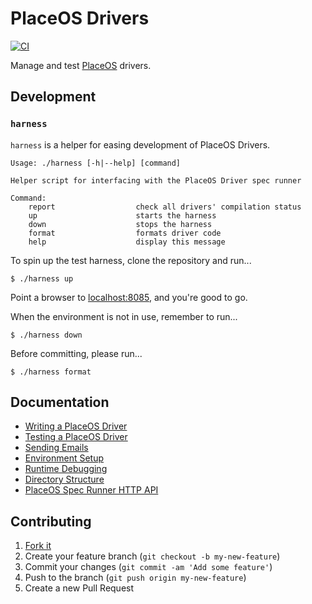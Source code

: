 # PlaceOS Drivers

[![CI](https://github.com/PlaceOS/drivers/actions/workflows/ci.yml/badge.svg)](https://github.com/PlaceOS/drivers/actions/workflows/ci.yml)

Manage and test [PlaceOS](https://place.technology) drivers.

## Development

### `harness`

`harness` is a helper for easing development of PlaceOS Drivers.

```
Usage: ./harness [-h|--help] [command]

Helper script for interfacing with the PlaceOS Driver spec runner

Command:
    report                  check all drivers' compilation status
    up                      starts the harness
    down                    stops the harness
    format                  formats driver code
    help                    display this message
```

To spin up the test harness, clone the repository and run...

```shell-session
$ ./harness up
```

Point a browser to [localhost:8085](http://localhost:8085), and you're good to go.

When the environment is not in use, remember to run...

```shell-session
$ ./harness down
```

Before committing, please run...

```shell-session
$ ./harness format
```

## Documentation

- [Writing a PlaceOS Driver](docs/writing-a-driver.md)
- [Testing a PlaceOS Driver](docs/writing-a-spec.md)
- [Sending Emails](docs/guide-event-emails.md)
- [Environment Setup](docs/setup.md)
- [Runtime Debugging](docs/runtime-debugging.md)
- [Directory Structure](docs/directory_structure.md)
- [PlaceOS Spec Runner HTTP API](docs/http-api.md)

## Contributing

1. [Fork it](https://github.com/PlaceOS/drivers/fork)
2. Create your feature branch (`git checkout -b my-new-feature`)
3. Commit your changes (`git commit -am 'Add some feature'`)
4. Push to the branch (`git push origin my-new-feature`)
5. Create a new Pull Request
